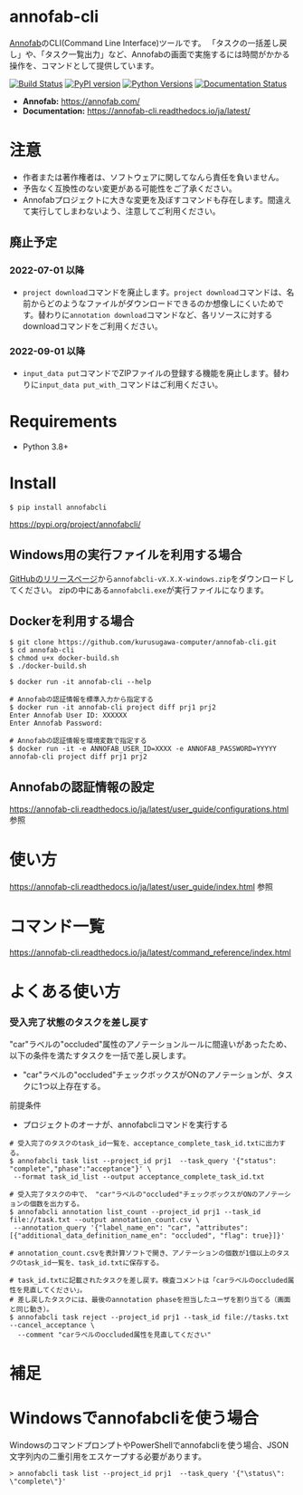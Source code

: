 # annofab-cli
[Annofab](https://annofab.com/)のCLI(Command Line Interface)ツールです。
「タスクの一括差し戻し」や、「タスク一覧出力」など、Annofabの画面で実施するには時間がかかる操作を、コマンドとして提供しています。

[![Build Status](https://app.travis-ci.com/kurusugawa-computer/annofab-cli.svg?branch=main)](https://app.travis-ci.com/kurusugawa-computer/annofab-cli)
[![PyPI version](https://badge.fury.io/py/annofabcli.svg)](https://badge.fury.io/py/annofabcli)
[![Python Versions](https://img.shields.io/pypi/pyversions/annofabcli.svg)](https://pypi.org/project/annofabcli/)
[![Documentation Status](https://readthedocs.org/projects/annofab-cli/badge/?version=latest)](https://annofab-cli.readthedocs.io/ja/latest/?badge=latest)


* **Annofab:** https://annofab.com/
* **Documentation:** https://annofab-cli.readthedocs.io/ja/latest/




# 注意
* 作者または著作権者は、ソフトウェアに関してなんら責任を負いません。
* 予告なく互換性のない変更がある可能性をご了承ください。
* Annofabプロジェクトに大きな変更を及ぼすコマンドも存在します。間違えて実行してしまわないよう、注意してご利用ください。


## 廃止予定

### 2022-07-01 以降
* `project download`コマンドを廃止します。`project download`コマンドは、名前からどのようなファイルがダウンロードできるのか想像しにくいためです。替わりに`annotation download`コマンドなど、各リソースに対するdownloadコマンドをご利用ください。


### 2022-09-01 以降
* `input_data put`コマンドでZIPファイルの登録する機能を廃止します。替わりに`input_data put_with_`コマンドはご利用ください。



# Requirements
* Python 3.8+

# Install

```
$ pip install annofabcli
```

https://pypi.org/project/annofabcli/

## Windows用の実行ファイルを利用する場合
[GitHubのリリースページ](https://github.com/kurusugawa-computer/annofab-cli/releases)から`annofabcli-vX.X.X-windows.zip`をダウンロードしてください。
zipの中にある`annofabcli.exe`が実行ファイルになります。


## Dockerを利用する場合

```
$ git clone https://github.com/kurusugawa-computer/annofab-cli.git
$ cd annofab-cli
$ chmod u+x docker-build.sh
$ ./docker-build.sh

$ docker run -it annofab-cli --help

# Annofabの認証情報を標準入力から指定する
$ docker run -it annofab-cli project diff prj1 prj2
Enter Annofab User ID: XXXXXX
Enter Annofab Password: 

# Annofabの認証情報を環境変数で指定する
$ docker run -it -e ANNOFAB_USER_ID=XXXX -e ANNOFAB_PASSWORD=YYYYY annofab-cli project diff prj1 prj2
```


## Annofabの認証情報の設定
https://annofab-cli.readthedocs.io/ja/latest/user_guide/configurations.html 参照

# 使い方
https://annofab-cli.readthedocs.io/ja/latest/user_guide/index.html 参照

# コマンド一覧
https://annofab-cli.readthedocs.io/ja/latest/command_reference/index.html


# よくある使い方

### 受入完了状態のタスクを差し戻す
"car"ラベルの"occluded"属性のアノテーションルールに間違いがあったため、以下の条件を満たすタスクを一括で差し戻します。
* "car"ラベルの"occluded"チェックボックスがONのアノテーションが、タスクに1つ以上存在する。

前提条件
* プロジェクトのオーナが、annofabcliコマンドを実行する


```
# 受入完了のタスクのtask_id一覧を、acceptance_complete_task_id.txtに出力する。
$ annofabcli task list --project_id prj1  --task_query '{"status": "complete","phase":"acceptance"}' \
 --format task_id_list --output acceptance_complete_task_id.txt

# 受入完了タスクの中で、 "car"ラベルの"occluded"チェックボックスがONのアノテーションの個数を出力する。
$ annofabcli annotation list_count --project_id prj1 --task_id file://task.txt --output annotation_count.csv \
 --annotation_query '{"label_name_en": "car", "attributes":[{"additional_data_definition_name_en": "occluded", "flag": true}]}'

# annotation_count.csvを表計算ソフトで開き、アノテーションの個数が1個以上のタスクのtask_id一覧を、task_id.txtに保存する。

# task_id.txtに記載されたタスクを差し戻す。検査コメントは「carラベルのoccluded属性を見直してください」。
# 差し戻したタスクには、最後のannotation phaseを担当したユーザを割り当てる（画面と同じ動き）。
$ annofabcli task reject --project_id prj1 --task_id file://tasks.txt --cancel_acceptance \
  --comment "carラベルのoccluded属性を見直してください"

```

# 補足

# Windowsでannofabcliを使う場合
WindowsのコマンドプロンプトやPowerShellでannofabcliを使う場合、JSON文字列内の二重引用をエスケープする必要があります。

```
> annofabcli task list --project_id prj1  --task_query '{"\status\": \"complete\"}'
```
